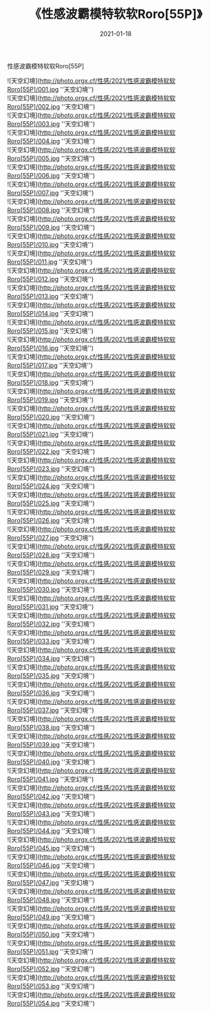﻿---
layout: post
title:  《性感波霸模特软软Roro[55P]》
date:   2021-01-18
img: http://photo.orgx.cf/性感/2021/性感波霸模特软软Roro[55P]/000.jpg
categories: [美女, 性感, 泳衣]
---

性感波霸模特软软Roro[55P]



![天空幻境](http://photo.orgx.cf/性感/2021/性感波霸模特软软Roro[55P]/001.jpg ''天空幻境'') <br>
![天空幻境](http://photo.orgx.cf/性感/2021/性感波霸模特软软Roro[55P]/002.jpg ''天空幻境'') <br>
![天空幻境](http://photo.orgx.cf/性感/2021/性感波霸模特软软Roro[55P]/003.jpg ''天空幻境'') <br>
![天空幻境](http://photo.orgx.cf/性感/2021/性感波霸模特软软Roro[55P]/004.jpg ''天空幻境'') <br>
![天空幻境](http://photo.orgx.cf/性感/2021/性感波霸模特软软Roro[55P]/005.jpg ''天空幻境'') <br>
![天空幻境](http://photo.orgx.cf/性感/2021/性感波霸模特软软Roro[55P]/006.jpg ''天空幻境'') <br>
![天空幻境](http://photo.orgx.cf/性感/2021/性感波霸模特软软Roro[55P]/007.jpg ''天空幻境'') <br>
![天空幻境](http://photo.orgx.cf/性感/2021/性感波霸模特软软Roro[55P]/008.jpg ''天空幻境'') <br>
![天空幻境](http://photo.orgx.cf/性感/2021/性感波霸模特软软Roro[55P]/009.jpg ''天空幻境'') <br>
![天空幻境](http://photo.orgx.cf/性感/2021/性感波霸模特软软Roro[55P]/010.jpg ''天空幻境'') <br>
![天空幻境](http://photo.orgx.cf/性感/2021/性感波霸模特软软Roro[55P]/011.jpg ''天空幻境'') <br>
![天空幻境](http://photo.orgx.cf/性感/2021/性感波霸模特软软Roro[55P]/012.jpg ''天空幻境'') <br>
![天空幻境](http://photo.orgx.cf/性感/2021/性感波霸模特软软Roro[55P]/013.jpg ''天空幻境'') <br>
![天空幻境](http://photo.orgx.cf/性感/2021/性感波霸模特软软Roro[55P]/014.jpg ''天空幻境'') <br>
![天空幻境](http://photo.orgx.cf/性感/2021/性感波霸模特软软Roro[55P]/015.jpg ''天空幻境'') <br>
![天空幻境](http://photo.orgx.cf/性感/2021/性感波霸模特软软Roro[55P]/016.jpg ''天空幻境'') <br>
![天空幻境](http://photo.orgx.cf/性感/2021/性感波霸模特软软Roro[55P]/017.jpg ''天空幻境'') <br>
![天空幻境](http://photo.orgx.cf/性感/2021/性感波霸模特软软Roro[55P]/018.jpg ''天空幻境'') <br>
![天空幻境](http://photo.orgx.cf/性感/2021/性感波霸模特软软Roro[55P]/019.jpg ''天空幻境'') <br>
![天空幻境](http://photo.orgx.cf/性感/2021/性感波霸模特软软Roro[55P]/020.jpg ''天空幻境'') <br>
![天空幻境](http://photo.orgx.cf/性感/2021/性感波霸模特软软Roro[55P]/021.jpg ''天空幻境'') <br>
![天空幻境](http://photo.orgx.cf/性感/2021/性感波霸模特软软Roro[55P]/022.jpg ''天空幻境'') <br>
![天空幻境](http://photo.orgx.cf/性感/2021/性感波霸模特软软Roro[55P]/023.jpg ''天空幻境'') <br>
![天空幻境](http://photo.orgx.cf/性感/2021/性感波霸模特软软Roro[55P]/024.jpg ''天空幻境'') <br>
![天空幻境](http://photo.orgx.cf/性感/2021/性感波霸模特软软Roro[55P]/025.jpg ''天空幻境'') <br>
![天空幻境](http://photo.orgx.cf/性感/2021/性感波霸模特软软Roro[55P]/026.jpg ''天空幻境'') <br>
![天空幻境](http://photo.orgx.cf/性感/2021/性感波霸模特软软Roro[55P]/027.jpg ''天空幻境'') <br>
![天空幻境](http://photo.orgx.cf/性感/2021/性感波霸模特软软Roro[55P]/028.jpg ''天空幻境'') <br>
![天空幻境](http://photo.orgx.cf/性感/2021/性感波霸模特软软Roro[55P]/029.jpg ''天空幻境'') <br>
![天空幻境](http://photo.orgx.cf/性感/2021/性感波霸模特软软Roro[55P]/030.jpg ''天空幻境'') <br>
![天空幻境](http://photo.orgx.cf/性感/2021/性感波霸模特软软Roro[55P]/031.jpg ''天空幻境'') <br>
![天空幻境](http://photo.orgx.cf/性感/2021/性感波霸模特软软Roro[55P]/032.jpg ''天空幻境'') <br>
![天空幻境](http://photo.orgx.cf/性感/2021/性感波霸模特软软Roro[55P]/033.jpg ''天空幻境'') <br>
![天空幻境](http://photo.orgx.cf/性感/2021/性感波霸模特软软Roro[55P]/034.jpg ''天空幻境'') <br>
![天空幻境](http://photo.orgx.cf/性感/2021/性感波霸模特软软Roro[55P]/035.jpg ''天空幻境'') <br>
![天空幻境](http://photo.orgx.cf/性感/2021/性感波霸模特软软Roro[55P]/036.jpg ''天空幻境'') <br>
![天空幻境](http://photo.orgx.cf/性感/2021/性感波霸模特软软Roro[55P]/037.jpg ''天空幻境'') <br>
![天空幻境](http://photo.orgx.cf/性感/2021/性感波霸模特软软Roro[55P]/038.jpg ''天空幻境'') <br>
![天空幻境](http://photo.orgx.cf/性感/2021/性感波霸模特软软Roro[55P]/039.jpg ''天空幻境'') <br>
![天空幻境](http://photo.orgx.cf/性感/2021/性感波霸模特软软Roro[55P]/040.jpg ''天空幻境'') <br>
![天空幻境](http://photo.orgx.cf/性感/2021/性感波霸模特软软Roro[55P]/041.jpg ''天空幻境'') <br>
![天空幻境](http://photo.orgx.cf/性感/2021/性感波霸模特软软Roro[55P]/042.jpg ''天空幻境'') <br>
![天空幻境](http://photo.orgx.cf/性感/2021/性感波霸模特软软Roro[55P]/043.jpg ''天空幻境'') <br>
![天空幻境](http://photo.orgx.cf/性感/2021/性感波霸模特软软Roro[55P]/044.jpg ''天空幻境'') <br>
![天空幻境](http://photo.orgx.cf/性感/2021/性感波霸模特软软Roro[55P]/045.jpg ''天空幻境'') <br>
![天空幻境](http://photo.orgx.cf/性感/2021/性感波霸模特软软Roro[55P]/046.jpg ''天空幻境'') <br>
![天空幻境](http://photo.orgx.cf/性感/2021/性感波霸模特软软Roro[55P]/047.jpg ''天空幻境'') <br>
![天空幻境](http://photo.orgx.cf/性感/2021/性感波霸模特软软Roro[55P]/048.jpg ''天空幻境'') <br>
![天空幻境](http://photo.orgx.cf/性感/2021/性感波霸模特软软Roro[55P]/049.jpg ''天空幻境'') <br>
![天空幻境](http://photo.orgx.cf/性感/2021/性感波霸模特软软Roro[55P]/050.jpg ''天空幻境'') <br>
![天空幻境](http://photo.orgx.cf/性感/2021/性感波霸模特软软Roro[55P]/051.jpg ''天空幻境'') <br>
![天空幻境](http://photo.orgx.cf/性感/2021/性感波霸模特软软Roro[55P]/052.jpg ''天空幻境'') <br>
![天空幻境](http://photo.orgx.cf/性感/2021/性感波霸模特软软Roro[55P]/053.jpg ''天空幻境'') <br>
![天空幻境](http://photo.orgx.cf/性感/2021/性感波霸模特软软Roro[55P]/054.jpg ''天空幻境'') <br>